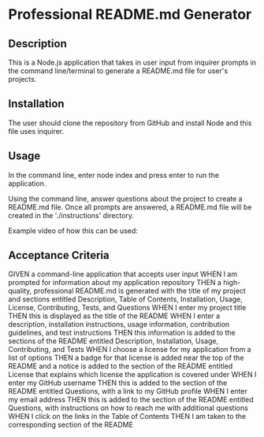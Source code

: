 # Professional README.md Generator

## Description
This is a Node.js application that takes in user input from inquirer prompts in the command line/terminal to generate a README.md file for user's projects.

## Installation
The user should clone the repository from GitHub and install Node and this file uses inquirer.

## Usage
In the command line, enter node index and press enter to run the application.

Using the command line, answer questions about the project to create a README.md file. Once all prompts are answered, a README.md file will be created in the './instructions' directory.

Example video of how this can be used: 




## Acceptance Criteria

GIVEN a command-line application that accepts user input
WHEN I am prompted for information about my application repository
THEN a high-quality, professional README.md is generated with the title of my project and sections entitled Description, Table of Contents, Installation, Usage, License, Contributing, Tests, and Questions
WHEN I enter my project title
THEN this is displayed as the title of the README
WHEN I enter a description, installation instructions, usage information, contribution guidelines, and test instructions
THEN this information is added to the sections of the README entitled Description, Installation, Usage, Contributing, and Tests
WHEN I choose a license for my application from a list of options
THEN a badge for that license is added near the top of the README and a notice is added to the section of the README entitled License that explains which license the application is covered under
WHEN I enter my GitHub username
THEN this is added to the section of the README entitled Questions, with a link to my GitHub profile
WHEN I enter my email address
THEN this is added to the section of the README entitled Questions, with instructions on how to reach me with additional questions
WHEN I click on the links in the Table of Contents
THEN I am taken to the corresponding section of the README
